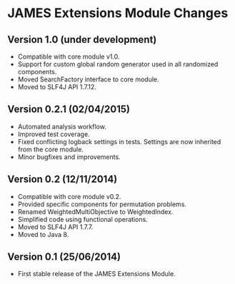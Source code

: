 JAMES Extensions Module Changes
===============================

Version 1.0 (under development)
-------------------------------

 - Compatible with core module v1.0.
 - Support for custom global random generator used in all randomized components.
 - Moved SearchFactory interface to core module.
 - Moved to SLF4J API 1.7.12.

Version 0.2.1 (02/04/2015)
--------------------------

 - Automated analysis workflow.
 - Improved test coverage.
 - Fixed conflicting logback settings in tests. Settings are now inherited from the core module.
 - Minor bugfixes and improvements.

Version 0.2 (12/11/2014)
------------------------

 - Compatible with core module v0.2.
 - Provided specific components for permutation problems.
 - Renamed WeightedMultiObjective to WeightedIndex.
 - Simplified code using functional operations.
 - Moved to SLF4J API 1.7.7.
 - Moved to Java 8.


Version 0.1 (25/06/2014)
------------------------

 - First stable release of the JAMES Extensions Module.